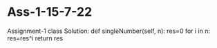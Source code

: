 # Ass-1-15-7-22
Assignment-1
class Solution:
    def singleNumber(self, n):
        res=0
        for i in n:
            res=res^i
        return res

